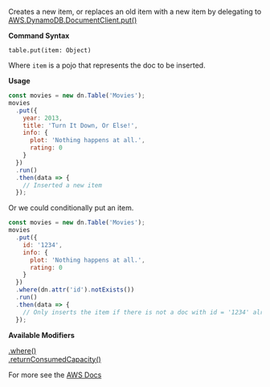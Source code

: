 Creates a new item, or replaces an old item with a new item by delegating to [AWS.DynamoDB.DocumentClient.put()](http://docs.aws.amazon.com/AWSJavaScriptSDK/latest/AWS/DynamoDB/DocumentClient.html#put-property)

**Command Syntax**
```
table.put(item: Object)
```

Where `item` is a pojo that represents the doc to be inserted.

**Usage**

```javascript
const movies = new dn.Table('Movies');
movies
  .put({
    year: 2013,
    title: 'Turn It Down, Or Else!',
    info: {
      plot: 'Nothing happens at all.',
      rating: 0
    }
  })
  .run()
  .then(data => {
    // Inserted a new item
  });
```

Or we could conditionally put an item.

```javascript
const movies = new dn.Table('Movies');
movies
  .put({
    id: '1234',
    info: {
      plot: 'Nothing happens at all.',
      rating: 0
    }
  })
  .where(dn.attr('id').notExists())
  .run()
  .then(data => {
    // Only inserts the item if there is not a doc with id = '1234' already
  });
```

**Available Modifiers**

[.where()](/modifiers/where.md) <br>
[.returnConsumedCapacity()](/params/consumedCapacity.md) <br>

For more see the [AWS Docs](http://docs.aws.amazon.com/amazondynamodb/latest/APIReference/API_PutItem.html)